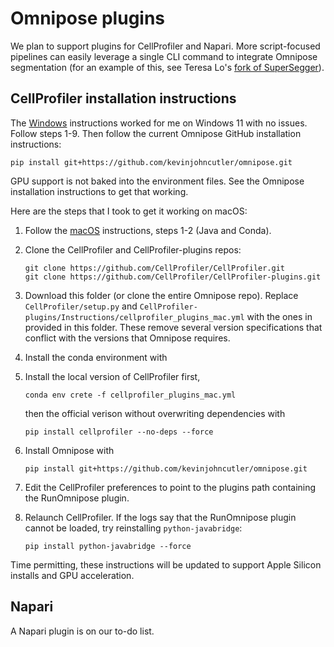 # Omnipose plugins

We plan to support plugins for CellProfiler and Napari. More script-focused pipelines can easily leverage a single CLI command to integrate Omnipose segmentation (for an example of this, see Teresa Lo's [fork of SuperSegger](https://github.com/tlo-bot/supersegger-omnipose)). 

## CellProfiler installation instructions

The [Windows](https://github.com/CellProfiler/CellProfiler-plugins/blob/master/Instructions/Install_environment_instructions_windows.md) instructions worked for me on Windows 11 with no issues. Follow steps 1-9. Then follow the current Omnipose GitHub installation instructions:
```
pip install git+https://github.com/kevinjohncutler/omnipose.git
```
GPU support is not baked into the environment files. See the Omnipose installation instructions to get that working. 

Here are the steps that I took to get it working on macOS:
1. Follow the [macOS](https://github.com/CellProfiler/CellProfiler-plugins/blob/master/Instructions/Install_environment_instructions_mac.pdf) instructions, steps 1-2 (Java and Conda). 
2. Clone the CellProfiler and CellProfiler-plugins repos:

    ```
    git clone https://github.com/CellProfiler/CellProfiler.git
    git clone https://github.com/CellProfiler/CellProfiler-plugins.git
    ```
3. Download this folder (or clone the entire Omnipose repo). Replace `CellProfiler/setup.py` and `CellProfiler-plugins/Instructions/cellprofiler_plugins_mac.yml` with the ones in provided in this folder. These remove several version specifications that conflict with the versions that Omnipose requires. 
4. Install the conda environment with
5. Install the local version of CellProfiler first, 
    ```    
    conda env crete -f cellprofiler_plugins_mac.yml
    ```
    then the official verison without overwriting dependencies with 
    ```
    pip install cellprofiler --no-deps --force     
    ```
    
6. Install Omnipose with 
    ```
    pip install git+https://github.com/kevinjohncutler/omnipose.git
    ```
7. Edit the CellProfiler preferences to point to the plugins path containing the RunOmnipose plugin. 

8. Relaunch CellProfiler. If the logs say that the RunOmnipose plugin cannot be loaded, try reinstalling `python-javabridge`:
    ```
    pip install python-javabridge --force
    ```
    
Time permitting, these instructions will be updated to support Apple Silicon installs and GPU acceleration. 

## Napari

A Napari plugin is on our to-do list.

